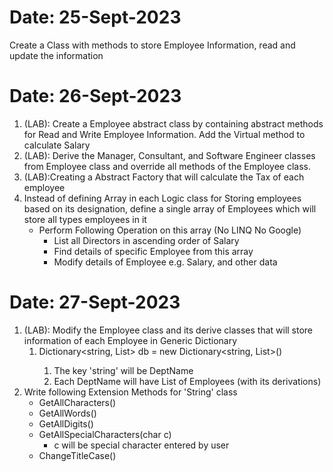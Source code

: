 # Date: 25-Sept-2023
Create a Class with methods to store Employee Information, read and update the information

# Date: 26-Sept-2023

1.	(LAB): Create a Employee abstract class by containing abstract methods for Read and Write Employee Information. Add the Virtual method to calculate Salary
2.	(LAB): Derive the Manager, Consultant, and Software Engineer classes from Employee class and override all methods of the Employee class.
3. (LAB):Creating a Abstract Factory that will calculate the Tax of each employee
4. Instead of defining Array in each Logic class for Storing employees based on its designation, define a single array of Employees which will store all types employees in it 
	- Perform Following Operation on this array (No LINQ No Google)
		- List all Directors in ascending order of Salary
		- Find details of specific Employee from this array	
		- Modify details of Employee e.g. Salary, and other data
		
# Date: 27-Sept-2023

1.	(LAB): Modify the Employee class and its derive classes that will store information of each Employee in Generic Dictionary
	1.	Dictionary<string, List<Employee>> db = new Dictionary<string, List<Employee>>()
		1.	The key 'string' will be DeptName
		1. Each DeptName will have List of Employees (with its derivations) 
2. Write following Extension Methods for 'String' class
	- GetAllCharacters()
	- GetAllWords()
	- GetAllDigits()
	- GetAllSpecialCharacters(char c)
		- c will be special character entered by user
	- ChangeTitleCase() 
		
